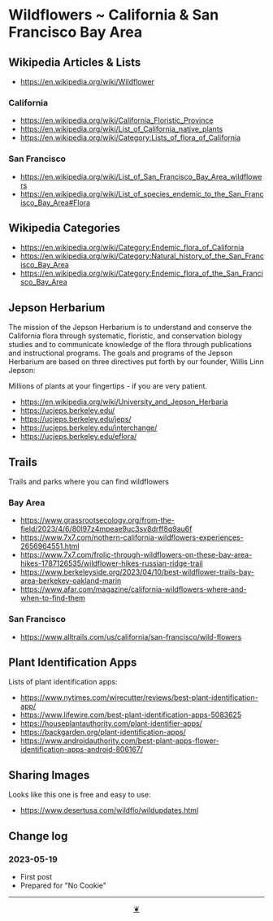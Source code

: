 # Wildflowers ~ California & San Francisco Bay Area



## Wikipedia Articles & Lists

* https://en.wikipedia.org/wiki/Wildflower

### California

* https://en.wikipedia.org/wiki/California_Floristic_Province
* https://en.wikipedia.org/wiki/List_of_California_native_plants
* https://en.wikipedia.org/wiki/Category:Lists_of_flora_of_California

### San Francisco

* https://en.wikipedia.org/wiki/List_of_San_Francisco_Bay_Area_wildflowers
* https://en.wikipedia.org/wiki/List_of_species_endemic_to_the_San_Francisco_Bay_Area#Flora


## Wikipedia Categories

* https://en.wikipedia.org/wiki/Category:Endemic_flora_of_California
* https://en.wikipedia.org/wiki/Category:Natural_history_of_the_San_Francisco_Bay_Area
* https://en.wikipedia.org/wiki/Category:Endemic_flora_of_the_San_Francisco_Bay_Area


## Jepson Herbarium

The mission of the Jepson Herbarium is to understand and conserve the California flora through systematic, floristic, and conservation biology studies and to communicate knowledge of the flora through publications and instructional programs. The goals and programs of the Jepson Herbarium are based on three directives put forth by our founder, Willis Linn Jepson:

Millions of plants at your fingertips - if you are very patient.

* https://en.wikipedia.org/wiki/University_and_Jepson_Herbaria
* https://ucjeps.berkeley.edu/
* https://ucjeps.berkeley.edu/jeps/
* https://ucjeps.berkeley.edu/interchange/
* https://ucjeps.berkeley.edu/eflora/


## Trails

Trails and parks where you can find wildflowers

### Bay Area

* https://www.grassrootsecology.org/from-the-field/2023/4/6/80l97z4mpeae9uc3sv8drff8q9au6f
* https://www.7x7.com/nothern-california-wildflowers-experiences-2656964551.html
* https://www.7x7.com/frolic-through-wildflowers-on-these-bay-area-hikes-1787126535/wildflower-hikes-russian-ridge-trail
* https://www.berkeleyside.org/2023/04/10/best-wildflower-trails-bay-area-berkekey-oakland-marin
* https://www.afar.com/magazine/california-wildflowers-where-and-when-to-find-them

### San Francisco

* https://www.alltrails.com/us/california/san-francisco/wild-flowers


## Plant Identification Apps

Lists of plant identification apps:

* https://www.nytimes.com/wirecutter/reviews/best-plant-identification-app/
* https://www.lifewire.com/best-plant-identification-apps-5083625
* https://houseplantauthority.com/plant-identifier-apps/
* https://backgarden.org/plant-identification-apps/
* https://www.androidauthority.com/best-plant-apps-flower-identification-apps-android-806167/


## Sharing Images

Looks like this one is free and easy to use:

* https://www.desertusa.com/wildflo/wildupdates.html


## Change log

### 2023-05-19

* First post
* Prepared for "No Cookie"

***

<center title="Hello! Click me to go up to the top" ><a class=aDingbat href=javascript:window.scrollTo(0,0);> ❦ </a></center>
